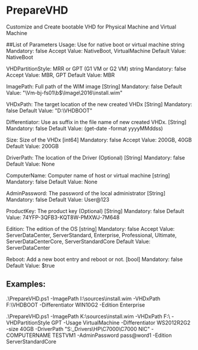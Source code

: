 # PrepareVHD
Customize and Create bootable VHD for Physical Machine and Virtual Machine

##List of Parameters
Usage: Use for native boot or virtual machine
    string
    Mandatory: false
    Accept Value: NativeBoot, VirtualMachine
    Default Value: NativeBoot

VHDPartitionStyle: MRR or GPT (G1 VM or G2 VM)
    string
    Mandatory: false
    Accept Value: MBR, GPT
    Default Value: MBR

ImagePath: Full path of the WIM image
    [String]
    Mandatory: false
    Default Value: "\\Vm-bj-fs01\b$\Image\2016\install.wim"

VHDxPath: The target location of the new created VHDx
    [String]
    Mandatory: false
    Default Value: "D:\VHDBOOT"

Differentiator: Use as suffix in the file name of new created VHDx.
    [String]
    Mandatory: false
    Default Value: (get-date -format yyyyMMddss)

Size:  Size of the VHDx
    [int64]
    Mandatory: false
    Accept Value: 200GB, 40GB
    Default Value: 200GB

DriverPath: The location of the Driver (Optional)
    [String]
    Mandatory: false
    Default Value: None

ComputerName: Computer name of host or virtual machine
    [string]
    Mandatory: false
    Default Value: None

AdminPassword: The password of the local administrator
    [String]
    Mandatory: false
    Default Value: User@123

ProductKey: The product key (Optional)
    [String]
    Mandatory: false
    Default Value: 74YFP-3QFB3-KQT8W-PMXWJ-7M648

Edition: The edition of the OS
    [string]
    Mandatory: false
    Accept Value: ServerDataCenter, ServerStandard, Enterprise, Professional, Ultimate, ServerDataCenterCore, ServerStandardCore
    Default Value: ServerDataCenter

Reboot: Add a new boot entry and reboot or not.
    [bool]
    Mandatory: false
    Default Value: $true
    
## Examples:
.\PrepareVHD.ps1 -ImagePath I:\sources\install.wim -VHDxPath F:\VHDBOOT -Differentiator WIN10G2 -Edition Enterprise

.\PrepareVHD.ps1 -ImagePath K:\sources\install.wim -VHDxPath F:\ -VHDPartitionStyle GPT -Usage VirtualMachine -Differentiator WS2012R2G2 -size 40GB -DriverPath "S:\_Drivers\HP\C7000\C7000 NIC" -COMPUTERNAME TESTVM1 -AdminPassword pass@word1 -Edition ServerStandardCore


